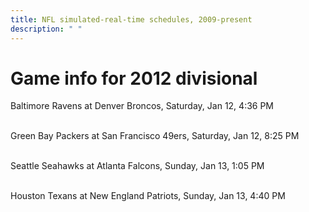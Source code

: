 ```yaml
---
title: NFL simulated-real-time schedules, 2009-present
description: " "
---
```


# Game info for 2012 divisional

Baltimore Ravens at Denver Broncos, Saturday, Jan 12, 4:36 PM

<br/>Green Bay Packers at San Francisco 49ers, Saturday, Jan 12, 8:25 PM

<br/>Seattle Seahawks at Atlanta Falcons, Sunday, Jan 13, 1:05 PM

<br/>Houston Texans at New England Patriots, Sunday, Jan 13, 4:40 PM

